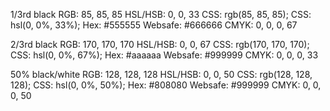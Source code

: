 1/3rd black
RGB: 85, 85, 85
HSL/HSB: 0, 0, 33
CSS: rgb(85, 85, 85);
CSS: hsl(0, 0%, 33%);
Hex: #555555
Websafe: #666666
CMYK: 0, 0, 0, 67

2/3rd black
RGB: 170, 170, 170
HSL/HSB: 0, 0, 67
CSS: rgb(170, 170, 170);
CSS: hsl(0, 0%, 67%);
Hex: #aaaaaa
Websafe: #999999
CMYK: 0, 0, 0, 33

50% black/white
RGB: 128, 128, 128
HSL/HSB: 0, 0, 50
CSS: rgb(128, 128, 128);
CSS: hsl(0, 0%, 50%);
Hex: #808080
Websafe: #999999
CMYK: 0, 0, 0, 50
